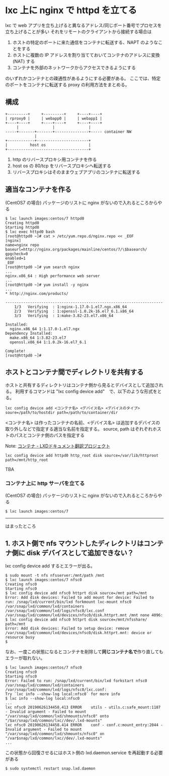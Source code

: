 # lxc 上に nginx で httpd を立てる
lxc で web アプリを立ち上げると異なるアドレス/同じポート番号でプロセスを立ち上げることが多い
それをリモートのクライアントから接続する場合は

1. ホストの特定のポートに来た通信をコンテナに転送する、NAPT のようなことをする
1. ホストに複数の IP アドレスを割り当てておいてコンテナのアドレスに変換(NAT) する
1. コンテナを外部のネットワークからアクセスできるようにする

のいずれかコンテナとの疎通性があるようにする必要がある。
ここでは、特定のポートをコンテナに転送する proxy の利用方法をまとめる。

## 構成

```
+---------+     +---------+     +----+----+
| rproxy0 |     | webapp0 |     | webapp1 |
+----+----+     +----+----+     +----+----+
     |               |               |
-----+-------+-------+---------------+----- container NW
             |
+------------+-----------------------+
|          host os                   |
+------------------------------------+
```

1. http のリバースプロキシ用コンテナを作る
1. host os の 80/tcp をリバースプロキシへ転送する
1. リバースプロキシはそのままウェブアプリのコンテナに転送する

## 適当なコンテナを作る
(CentOS7 の場合) パッケージのリストに nginx がないので入れるところからやる
```
$ lxc launch images:centos/7 httpd0
Creating httpd0
Starting httpd0 
$ lxc exec httpd0 bash
[root@httpd0 ~]# cat > /etc/yum.repo.d/nginx.repo << _EOF
[nginx]
name=nginx repo
baseurl=http://nginx.org/packages/mainline/centos/7/\$basearch/
gpgcheck=0
enabled=1
_EOF
[root@httpd0 ~]# yum search nginx
...
nginx.x86_64 : High performance web server
...
[root@httpd0 ~]# yum install -y nginx
...
* http://nginx.com/products/

----------------------------------------------------------------------
    1/3   Verifying  : 1:nginx-1.17.0-1.el7.ngx.x86_64
    2/3   Verifying  : 1:openssl-1.0.2k-16.el7_6.1.x86_64
    3/3   Verifying  : 1:make-3.82-23.el7.x86_64

Installed:
  nginx.x86_64 1:1.17.0-1.el7.ngx
Dependency Installed:
  make.x86_64 1:3.82-23.el7
  openssl.x86_64 1:1.0.2k-16.el7_6.1

Complete!
[root@httpd0 ~]#
```

## ホストとコンテナ間でディレクトリを共有する
ホストと共有するディレクトリはコンテナ側から見るとデバイスとして追加される。
利用するコマンドは "lxc config device add"　で、以下のような形式をとる。
```
lxc config device add <コンテナ名> <デバイス名> <デバイスのタイプ> soure=/path/to/hostdir path=/path/to/container/dir
```
\<コンテナ名> は作ったコンテナの名前、\<デバイス名> は追加するデバイスの取り外しなどで指定する適当な名前を指定する。
source, path はぞれぞれホストのパスとコンテナ側のパスを指定する

Note: [コンテナ - LXDドキュメント翻訳プロジェクト](https://lxd-ja.readthedocs.io/ja/latest/containers/)

```
lxc config device add httpd0 http_root disk source=/var/lib/httproot path=/mnt/http_root
```


TBA

### コンテナ上に http サーバを立てる
(CentOS7 の場合) パッケージのリストに nginx がないので入れるところからやる
```
$ lxc launch images:centos/7

```

- - -
はまったところ
## 1. ホスト側で nfs マウントしたディレクトリはコンテナ側に disk デバイスとして追加できない？
lxc config device add するとエラーが出る。
```
$ sudo mount -t nfs nfsserver:/mnt/path /mnt
$ lxc launch images:centos/7 nfsc0
Creating nfsc0
Starting nfsc0
$ lxc config device add nfsc0 httprt disk source=/mnt path=/mnt
Error: Add disk devices: Failed to add mount for device: Failed to run: /snap/lxd/current/bin/lxd forkmount lxc-mount nfsc0 /var/snap/lxd/common/lxd/containers /var/snap/lxd/common/lxd/logs/nfsc0/lxc.conf /var/snap/lxd/common/lxd/devices/nfsc0/disk.httprt.mnt /mnt none 4096:                                       
$ lxc config device add nfsc0 httprt disk source=/mnt/nfsshare/ path=/mnt
Error: Add disk devices: Failed to setup device: remove /var/snap/lxd/common/lxd/devices/nfsc0/disk.httprt.mnt: device or resource busy 
$
```
なお、一度この状態になるとコンテナを削除して**同じコンテナ名で**作り直してもエラーが取れない。
```
$ lxc launch images:centos/7 nfsc0
Creating nfsc0
Starting nfsc0
Error: Failed to run: /snap/lxd/current/bin/lxd forkstart nfsc0 /var/snap/lxd/common/lxd/containers /var/snap/lxd/common/lxd/logs/nfsc0/lxc.conf:
Try `lxc info --show-log local:nfsc0` for more info
$ lxc info --show-log local:nfsc0
...
lxc nfsc0 20190626134458.413 ERROR    utils - utils.c:safe_mount:1187 - Invalid argument - Failed to mount "/var/snap/lxd/common/lxd/shmounts/nfsc0" onto "/$ar/snap/lxd/common/lxc//dev/.lxd-mounts"
lxc nfsc0 20190626134458.414 ERROR    conf - conf.c:mount_entry:2044 - Invalid argument - Failed to mount "/var/snap/lxd/common/lxd/shmounts/nfsc0" on "/var$snap/lxd/common/lxc//dev/.lxd-mounts"
...
```
この状態から回復させるにはホスト側の lxd.daemon.service を再起動する必要がある
```
$ sudo systemctl restart snap.lxd.daemon
```
